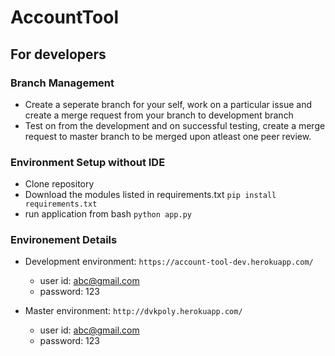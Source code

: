 # AccountTool

## For developers

### Branch Management
 - Create a seperate branch for your self, work on a particular issue and create a merge request from your branch to development branch
 - Test on from the development and on successful testing, create a merge request to master branch to be merged upon atleast one peer review.

### Environment Setup without IDE
 - Clone repository
 - Download the modules listed in requirements.txt ``` pip install requirements.txt ``` 
 - run application from bash ``` python app.py ```

### Environement Details
 - Development environment: ```https://account-tool-dev.herokuapp.com/```
   - user id: abc@gmail.com
   - password: 123
   
 - Master environment: ```http://dvkpoly.herokuapp.com/```
   - user id: abc@gmail.com
   - password: 123
